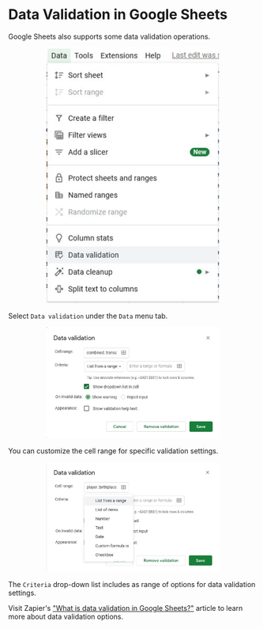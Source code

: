 # Data Validation in Google Sheets

Google Sheets also supports some data validation operations.

<p align="center"><img src="https://github.com/kwaldenphd/elements-of-computing/blob/main/book/images/ch6/fig42.jpg?raw=true" width="350"></p>

Select `Data validation` under the `Data` menu tab.

<p align="center"><img src="https://github.com/kwaldenphd/elements-of-computing/blob/main/book/images/ch6/fig43.jpg?raw=true" width="350"></p>

You can customize the cell range for specific validation settings.

<p align="center"><img src="https://github.com/kwaldenphd/elements-of-computing/blob/main/book/images/ch6/fig44.jpg?raw=true" width="350"></p>

The `Criteria` drop-down list includes as range of options for data validation settings.

Visit Zapier's ["What is data validation in Google Sheets?"](https://zapier.com/blog/data-validation-google-sheets/) article to learn more about data validation options.